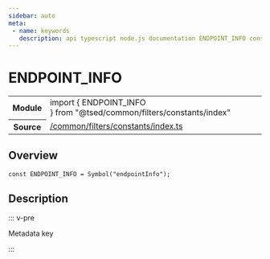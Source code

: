 ```yaml
---
sidebar: auto
meta:
 - name: keywords
   description: api typescript node.js documentation ENDPOINT_INFO const
---
```

# ENDPOINT_INFO <Badge text="Constant" type="const"/>
<!-- Summary -->
<section class="symbol-info"><table class="is-full-width"><tbody><tr><th>Module</th><td><div class="lang-typescript"><span class="token keyword">import</span> { ENDPOINT_INFO }&nbsp;<span class="token keyword">from</span>&nbsp;<span class="token string">"@tsed/common/filters/constants/index"</span></div></td></tr><tr><th>Source</th><td><a href="https://github.com/Romakita/ts-express-decorators/blob/v4.30.2/src//common/filters/constants/index.ts#L0-L0">/common/filters/constants/index.ts</a></td></tr></tbody></table></section>

<!-- Overview -->
## Overview


<pre><code class="typescript-lang "><span class="token keyword">const</span> ENDPOINT_INFO<span class="token punctuation"> = </span><span class="token function">Symbol</span><span class="token punctuation">(</span>"endpointInfo"<span class="token punctuation">)</span><span class="token punctuation">;</span></code></pre>



<!-- Description -->
## Description

::: v-pre

Metadata key

:::